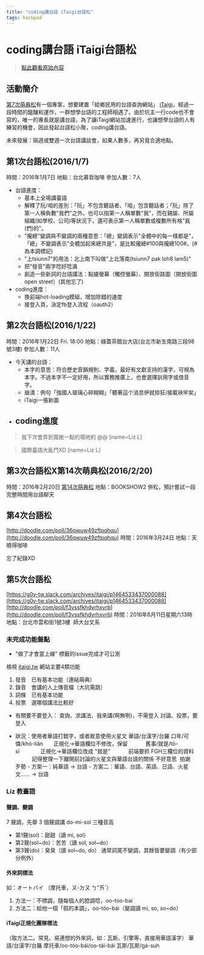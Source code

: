 ```yaml
---
title: "coding講台語 iTaigi台語松"
tags: hackpad
---
```


# coding講台語 iTaigi台語松

> [點此觀看原始內容](https://g0v.hackpad.tw/6ARoXv4DSQo)


## 活動簡介

[第7次萌典松](https://g0v.hackpad.tw/11-moed7ct#11-moed7ct)有一個專案，想要建置「給鄉民用的台語查詢網站」 [iTaigi](https://g0v.hackpad.tw/moed7ct-taigi-neologism#iTaigi)，經過一段時間的醞釀和運作，一群想學台語的工程師相遇了。由於坑主一行code也不會寫的，唯一的專長就是講台語，為了讓iTaigi網站加速進行，也讓想學台語的人有練習的機會，因此發起台語松小聚，coding講台語。

未來發展：隔週或雙週一次台語講談會，如果人數多，再另覓合適地點。

## 第1次台語松(2016/1/7)

時間：2016年1月7日
地點：台北慕哲咖啡
參加人數：7人
- 台語進度：
    - 基本上全場講臺語
    - 解釋了阮/咱的差別：「阮」不包含聽話者、「咱」包含聽話者；「阮」除了第一人稱負數"我們"之外，也可以指第一人稱單數"我"，而在親屬、所屬組織(如學校、公司)等狀況下，還可表示第一人稱單數或複數所有格"我(們)的"。
    - "攏總"變調與不變調的兩種意思：「總」變調表示"全體中的每一樣都是"，「總」不變調表示"全體加起來總共是"，是比較攏總#100與攏總100#。(# 為本調標記)
    - "上tsiunn7"的用法：北上南下叫做"上北落南(tsiunn7 pak loh8 lam5)"
    - 把"發音"兩字唸好唸滿
    - 創造一些新詞的台語講法：點攄螢幕（觸控螢幕）、開放街路圖（開放街圖open street）(其他忘了)
- coding進度：
    - 換前端hot-loading模組，增加除錯的速度
    - 接登入頁，決定fb登入流程（oauth2）

## 第2次台語松(2016/1/22)

時間：2016年1月22日 Fri. 18:00
地點：綠蓋茶館台大店(台北市新生南路三段98號3樓)
參加人數：11人
- 今天講的台語：
    - 本字的意思：符合歷史音韻規則、字義，最好有文獻支持的漢字，可視為本字。不過本字不一定好用，所以實務推廣上，也會選擇訓用字或借音字。
    - 崩潰：例句「強國人玻璃心碎糊糊」「聽著這个消息伊就掠狂/接載袂牢矣」
    - iTaigi一張新圖
- coding進度
    -
> 我下次會弄到寬敞一點的場地的 @@
> [name=Liz L]

> 國際臺語大亂鬥XD
> [name=Liz L]



## 第3次台語松X第14次萌典松(2016/2/20)

時間：2016年2月20日 [第14次萌典松](https://g0v.hackpad.tw/oeBceDBeNA2)
地點：BOOKSHOW2
併松，預計嘗試一段完整時間用台語聊天

## 第4次台語松

[http://doodle.com/poll/36qwuw49zftpqhqu](http://doodle.com/poll/36qwuw49zftpqhqu)
時間：2016年3月24日
地點：天曉得咖啡

忘了紀錄XD

## 第5次台語松

[https://g0v-tw.slack.com/archives/itaigi/p1464533437000088](https://g0v-tw.slack.com/archives/itaigi/p1464533437000088)
[http://doodle.com/poll/f3vssfkhdvrhxvrb](http://doodle.com/poll/f3vssfkhdvrhxvrb)
時間：2016年6月11日星期六13時
地點：台北市雲和街1號3樓  師大台文系

### 未完成功能盤點

- "做了才會當上線" 標籤的issue完成才可公測

檢視 [itaigi.tw](http://itaigi.tw) 網站主要4類功能
1.  發音　已有基本功能（連結萌典）
2.  錄音　會講的人上傳音檔（大坑需跳）
3.  詞條　已有基本功能
4.  投票　選哪個講法比較好

- 有關要不要登入：
        查詢、求講法、我來講(啊無咧)，不需登入
        討論、投票，要登入

- 狀況：使用者華語打錯字，或者故意使用火星文
        華語/台漢字/台羅
        口年/可憐/khó-liân       正規化→華語欄位不修改，保留
           舊事/就是/tō-sī              正規化→華語欄位改成 "就是"
           前端要抓 FGH三欄位的資料
           記得整理一下離開前討論的火星文與華語台語的關係 不好意思  拍謝  歹勢
        - 方案一：純華語 -\> 台語
        - 方案二：華語、台語、英語、日語、火星文…… -\> 台語

### Liz  教臺語

#### 聲調、變調

7 聲調，先舉 3 個聲調講
do-mi-sol 三種音高
- 第1聲(sol)：甜甜（讀 mi, sol）
- 第2聲(sol~do)：苦苦（讀 sol, sol~do）
- 第3聲(do)：臭臭（讀 sol~do, do）
通常詞尾不變調，其餘皆要變調（有少部分例外）

#### 外來詞標法

如：オートバイ （摩托車，ㄡ-ㄉㄡ ㄅ"ㄞˋ）
1.  方法一：不標調，隨每個人的腔調唸，oo-too-bai
2.  方法二：給他一個「假的本調」，oo-tóo-bái（變調讀 mi, so, so~do）

#### iTaigi正規化團隊標法

（取方法二。常見、易連想的外來詞，如：瓦斯、引擎等，直接用華語漢字）
華語/台漢字/台羅
摩托車/oo-tóo-bái/oo-tái-bái
瓦斯/瓦斯/gá-suh



